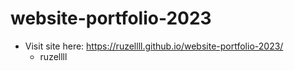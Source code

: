 # website-portfolio-2023
- Visit site here: https://ruzellll.github.io/website-portfolio-2023/
  - ruzellll
